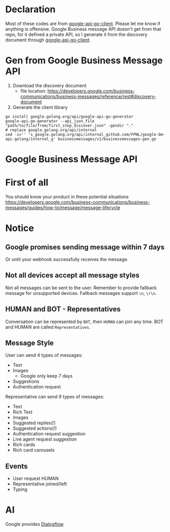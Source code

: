 # Declaration

Most of these codes are from [google-api-go-client](https://github.com/googleapis/google-api-go-client?tab=readme-ov-file). Please let me know if anything is offensive. 
Google Business message API doesn't get from that repo, for it defined a private API, 
so I generate it from the discovery document through [google-api-go-client](https://github.com/googleapis/google-api-go-client?tab=readme-ov-file).

# Gen from Google Business Message API
1. Download the discovery document
   - file location: https://developers.google.com/business-communications/business-messages/reference/rest#discovery-document
2. Generate the client library
```shell
go install google.golang.org/api/google-api-go-generator
google-api-go-generator --api_json_file "path/to/file/from/first_step_discover.json" -gendir "."
# replace google.golang.org/api/internal
sed -i='' 's_google.golang.org/api/internal_github.com/FPNL/google-bm-api-golang/internal_g' businessmessages/v1/businessmessages-gen.go
```


# Google Business Message API

# First of all

You should know your product in these potential situations
https://developers.google.com/business-communications/business-messages/guides/how-to/message/message-lifecycle

# Notice

## Google promises sending message within 7 days

Or until your webhook successfully receives the message.

## Not all devices accept all message styles

Not all messages can be sent to the user. Remember to provide fallback message for unsupported devices.
Fallback messages support `\n`, `\r\n`.

## HUMAN and BOT - Representatives
Conversation can be represented by `BOT`, then `HUMAN` can join any time.
BOT and HUMAN are called `Representatives`.

## Message Style

User can send 4 types of messages:
- Text
- Images
  - Google only keep 7 days
- Suggestions
- Authentication request

Representative can send 9 types of messages:
- Text
- Rich Text
- Images
- Suggested replies(!)
- Suggested actions(!)
- Authentication request suggestion
- Live agent request suggestion
- Rich cards
- Rich card carousels

## Events

- User request HUMAN
- Representative joined/left
- Typing 

# AI

Google provides [Dialogflow](https://cloud.google.com/dialogflow?hl=zh_tw)
